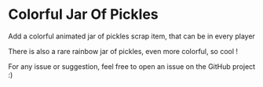 # Colorful Jar Of Pickles

Add a colorful animated jar of pickles scrap item, that can be in every player

There is also a rare rainbow jar of pickles, even more colorful, so cool !

For any issue or suggestion, feel free to open an issue on the GitHub project :)